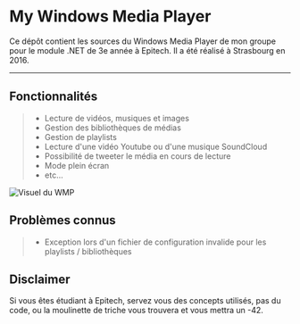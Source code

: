 My Windows Media Player
===================

Ce dépôt contient les sources du Windows Media Player de mon groupe pour le module .NET de 3e année à Epitech.
Il a été réalisé à Strasbourg en 2016.

----------

Fonctionnalités
-------------

> - Lecture de vidéos, musiques et images
> - Gestion des bibliothèques de médias
> - Gestion de playlists
> - Lecture d'une vidéo Youtube ou d'une musique SoundCloud
> - Possibilité de tweeter le média en cours de lecture
> - Mode plein écran
> - etc...

![Visuel du WMP](http://image.noelshack.com/fichiers/2016/09/1456923325-wmp.jpg)

Problèmes connus
-------------

> - Exception lors d'un fichier de configuration invalide pour les playlists / bibliothèques

Disclaimer
-------------

Si vous êtes étudiant à Epitech, servez vous des concepts utilisés, pas du code, ou la moulinette de triche vous trouvera et vous mettra un -42.